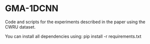 # GMA-1DCNN
Code and scripts for the experiments described in the paper using the CWRU dataset. 

You can install all dependencies using:
  pip install -r requirements.txt



